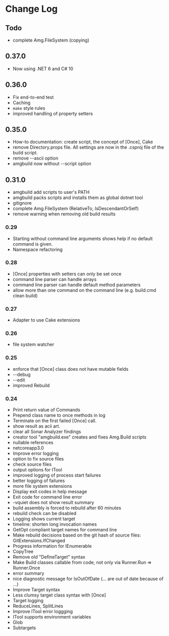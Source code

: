 # Change Log

## Todo

* complete Amg.FileSystem (copying)

## 0.37.0

* Now using .NET 6 and C# 10

## 0.36.0

* Fix end-to-end test
* Caching
* `make` style rules
* improved handling of property setters

## 0.35.0

* How-to documentation: create script, the concept of [Once], Cake
* remove Directory.props file. All settings are now in the .csproj file of the build script.
* remove --ascii option
* amgbuild now without --script option

## 0.31.0

* amgbuild add scripts to user's PATH
* amgbuild packs scripts and installs them as global dotnet tool
* gitignore
* complete Amg.FileSystem (RelativeTo, IsDescendantOrSelf)
* remove warning when removing old build results

### 0.29

* Starting without command line arguments shows help if no default command is given.
* Namespace refactoring

### 0.28

* [Once] properties with setters can only be set once
* command line parser can handle arrays
* command line parser can handle default method parameters
* allow more than one command on the command line (e.g. build.cmd clean build)

### 0.27

* Adapter to use Cake extensions

### 0.26

* file system watcher

### 0.25

* enforce that [Once] class does not have mutable fields
* --debug
* --edit
* improved Rebuild

### 0.24

* Print return value of Commands
* Prepend class name to once methods in log
* Terminate on the first failed [Once] call.
* show result as acii art.
* clear all Sonar Analyzer findings
* creator tool "amgbuild.exe" creates and fixes Amg.Build scripts
* nullable references
* netcoreapp3.0
* Improve error logging
* option to fix source files
* check source files
* output options for ITool
* improved logging of process start failures
* better logging of failures
* more file system extensions
* Display exit codes in help message
* Exit code for command line error
* -vquiet does not show result summary
* build assembly is forced to rebuild after 60 minutes
* rebuild check can be disabled
* Logging shows current target
* timeline: shorten long invocation names
* GetOpt compliant target names for command line
* Make rebuild decisions based on the git hash of source files: GitExtensions.IfChanged
* Progress information for IEnumerable 
* CopyTree
* Remove old "DefineTarget" syntax
* Make Build classes callable from code, not only via Runner.Run => Runner.Once
* error summary
* nice diagnostic message for IsOutOfDate (... are out of date because of ...)
* Improve Target syntax
* Less clumsy target class syntax with [Once]
* Target logging
* ReduceLines, SplitLines
* Improve ITool error loggging
* ITool supports environment variables
* Glob
* Subtargets
